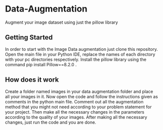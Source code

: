 # Data-Augmentation

Augment your image dataset using just the pillow library

## Getting Started

In order to start with the Image Data augmentation just clone this repository. Open the main file in your Python IDE, replace the names of each directory with your pc directories respectively. Install the pillow library using the command pip install Pillow==8.2.0 .

## How does it work

Create a folder named images in your data augmentation folder and place all your images in it. Now open the code and follow the instructions given as comments in the python main file. Comment out all the augmentation method that you might not need according to your problem statement for your project. Then make all the necessary changes in the parameters according to the quality of your images. After making all the necessary changes, just run the code and you are done.
